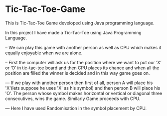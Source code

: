 # Tic-Tac-Toe-Game
This is Tic-Tac-Toe Game developed using Java programming language. 

In this project I have made a Tic-Tac-Toe using Java Programming Language.
 
– We can play this game with another person as well as CPU which makes it equally enjoyable when we are alone.

– First the computer will ask us for the position where we want to put our ’X’ or ’O’ in tic-tac-toe board and then CPU places
its chance and when all the position are filled the winner is decided and in this way game goes on.

— If we play with another person then first of all, person A will place his 'X'(lets suppose he uses 'X' as his symbol) and then person B will place his 'O'. The person whose symbol makes horizontal or vertical or diagonal three consecutives, wins the game. Similarly Game proceeds with CPU.

— Here I have used Randomisation in the symbol placement by CPU.
